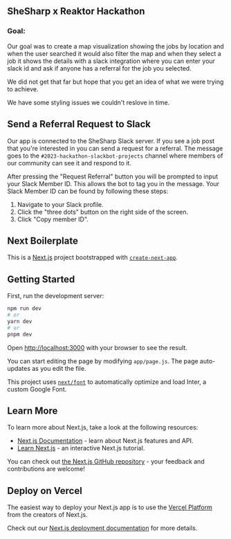 ## SheSharp x Reaktor Hackathon

### Goal:

Our goal was to create a map visualization showing the jobs by location and when the user searched it would also filter the map and when they select a job it shows the details with a slack integration where you can enter your slack id and ask if anyone has a referral for the job you selected.

We did not get that far but hope that you get an idea of what we were trying to achieve.

We have some styling issues we couldn't reslove in time.

## Send a Referral Request to Slack

Our app is connected to the SheSharp Slack server. If you see a job post that you're interested in you can send a request for a referral. The message goes to the `#2023-hackathon-slackbot-projects` channel where members of our community can see it and respond to it.

After pressing the "Request Referral" button you will be prompted to input your Slack Member ID. This allows the bot to tag you in the message. Your Slack Member ID can be found by following these steps:

1. Navigate to your Slack profile.
2. Click the "three dots" button on the right side of the screen.
3. Click "Copy member ID".

## Next Boilerplate

This is a [Next.js](https://nextjs.org/) project bootstrapped with [`create-next-app`](https://github.com/vercel/next.js/tree/canary/packages/create-next-app).

## Getting Started

First, run the development server:

```bash
npm run dev
# or
yarn dev
# or
pnpm dev
```

Open [http://localhost:3000](http://localhost:3000) with your browser to see the result.

You can start editing the page by modifying `app/page.js`. The page auto-updates as you edit the file.

This project uses [`next/font`](https://nextjs.org/docs/basic-features/font-optimization) to automatically optimize and load Inter, a custom Google Font.

## Learn More

To learn more about Next.js, take a look at the following resources:

- [Next.js Documentation](https://nextjs.org/docs) - learn about Next.js features and API.
- [Learn Next.js](https://nextjs.org/learn) - an interactive Next.js tutorial.

You can check out [the Next.js GitHub repository](https://github.com/vercel/next.js/) - your feedback and contributions are welcome!

## Deploy on Vercel

The easiest way to deploy your Next.js app is to use the [Vercel Platform](https://vercel.com/new?utm_medium=default-template&filter=next.js&utm_source=create-next-app&utm_campaign=create-next-app-readme) from the creators of Next.js.

Check out our [Next.js deployment documentation](https://nextjs.org/docs/deployment) for more details.
